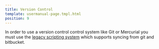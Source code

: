 ```yaml
---
title: Version Control
template: usermanual-page.tmpl.html
position: 9
---
```


In order to use a version control control system like Git or Mercurial you must use the [legacy scripting system][1] which supports syncing from git and bitbucket.

[1]: /user-manual/scripting/legacy
